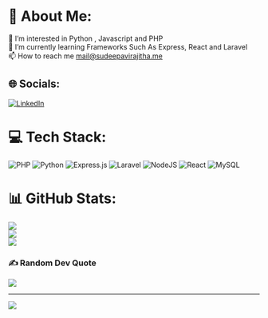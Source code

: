 # 💫 About Me:
👀 I’m interested in Python , Javascript and PHP<br>🌱 I’m currently learning  Frameworks Such As Express, React and Laravel<br>📫 How to reach me mail@sudeepavirajitha.me


## 🌐 Socials:
[![LinkedIn](https://img.shields.io/badge/LinkedIn-%230077B5.svg?logo=linkedin&logoColor=white)](https://linkedin.com/in/sudeepavirajitha) 

# 💻 Tech Stack:
 ![PHP](https://img.shields.io/badge/php-%23777BB4.svg?style=flat&logo=php&logoColor=white) ![Python](https://img.shields.io/badge/python-3670A0?style=flat&logo=python&logoColor=ffdd54) ![Express.js](https://img.shields.io/badge/express.js-%23404d59.svg?style=flat&logo=express&logoColor=%2361DAFB) ![Laravel](https://img.shields.io/badge/laravel-%23FF2D20.svg?style=flat&logo=laravel&logoColor=white) ![NodeJS](https://img.shields.io/badge/node.js-6DA55F?style=flat&logo=node.js&logoColor=white) ![React](https://img.shields.io/badge/react-%2320232a.svg?style=flat&logo=react&logoColor=%2361DAFB) ![MySQL](https://img.shields.io/badge/mysql-%2300f.svg?style=flat&logo=mysql&logoColor=white) 
# 📊 GitHub Stats:
![](https://github-readme-stats.vercel.app/api?username=sudeepaviraj&theme=dark&hide_border=false&include_all_commits=true&count_private=true)<br/>
![](https://github-readme-streak-stats.herokuapp.com/?user=sudeepaviraj&theme=dark&hide_border=false)<br/>
![](https://github-readme-stats.vercel.app/api/top-langs/?username=sudeepaviraj&theme=dark&hide_border=false&include_all_commits=true&count_private=true&layout=compact)

### ✍️ Random Dev Quote
![](https://quotes-github-readme.vercel.app/api?type=horizontal&theme=dark)

---
[![](https://visitcount.itsvg.in/api?id=sudeepaviraj&icon=0&color=0)](https://visitcount.itsvg.in)
